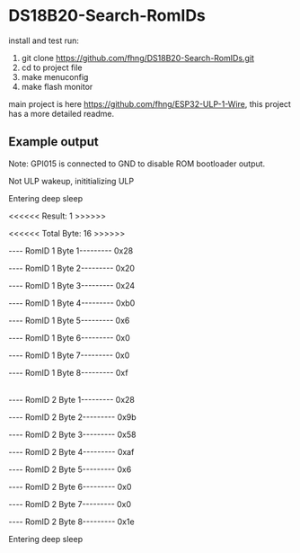 # DS18B20-Search-RomIDs

install and test run:

1. git clone https://github.com/fhng/DS18B20-Search-RomIDs.git
2. cd to project file
3. make menuconfig
4. make flash monitor

main project is here https://github.com/fhng/ESP32-ULP-1-Wire, this project has a  more detailed readme.

## Example output

Note: GPI015 is connected to GND to disable ROM bootloader output.

Not ULP wakeup, inititializing ULP

Entering deep sleep

<<<<<< Result: 1 >>>>>>

<<<<<< Total Byte: 16 >>>>>>

---- RomID 1 Byte 1--------- 0x28

---- RomID 1 Byte 2--------- 0x20

---- RomID 1 Byte 3--------- 0x24

---- RomID 1 Byte 4--------- 0xb0

---- RomID 1 Byte 5--------- 0x6

---- RomID 1 Byte 6--------- 0x0

---- RomID 1 Byte 7--------- 0x0

---- RomID 1 Byte 8--------- 0xf

<br />
---- RomID 2 Byte 1--------- 0x28

---- RomID 2 Byte 2--------- 0x9b

---- RomID 2 Byte 3--------- 0x58

---- RomID 2 Byte 4--------- 0xaf

---- RomID 2 Byte 5--------- 0x6

---- RomID 2 Byte 6--------- 0x0

---- RomID 2 Byte 7--------- 0x0

---- RomID 2 Byte 8--------- 0x1e



Entering deep sleep
